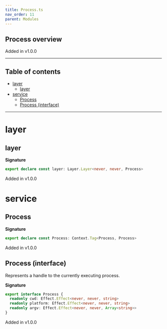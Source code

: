 ```yaml
---
title: Process.ts
nav_order: 11
parent: Modules
---
```


## Process overview

Added in v1.0.0

---

<h2 class="text-delta">Table of contents</h2>

- [layer](#layer)
  - [layer](#layer-1)
- [service](#service)
  - [Process](#process)
  - [Process (interface)](#process-interface)

---

# layer

## layer

**Signature**

```ts
export declare const layer: Layer.Layer<never, never, Process>
```

Added in v1.0.0

# service

## Process

**Signature**

```ts
export declare const Process: Context.Tag<Process, Process>
```

Added in v1.0.0

## Process (interface)

Represents a handle to the currently executing process.

**Signature**

```ts
export interface Process {
  readonly cwd: Effect.Effect<never, never, string>
  readonly platform: Effect.Effect<never, never, string>
  readonly argv: Effect.Effect<never, never, Array<string>>
}
```

Added in v1.0.0
